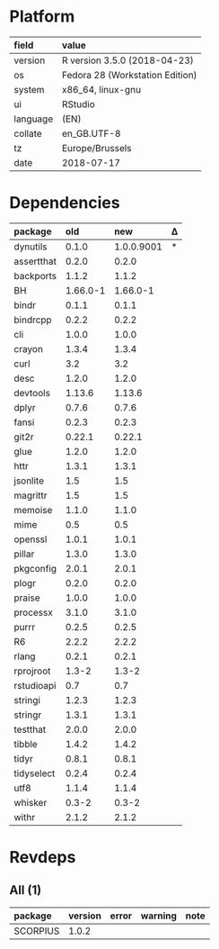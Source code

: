 # Platform

|field    |value                           |
|:--------|:-------------------------------|
|version  |R version 3.5.0 (2018-04-23)    |
|os       |Fedora 28 (Workstation Edition) |
|system   |x86_64, linux-gnu               |
|ui       |RStudio                         |
|language |(EN)                            |
|collate  |en_GB.UTF-8                     |
|tz       |Europe/Brussels                 |
|date     |2018-07-17                      |

# Dependencies

|package    |old      |new        |Δ  |
|:----------|:--------|:----------|:--|
|dynutils   |0.1.0    |1.0.0.9001 |*  |
|assertthat |0.2.0    |0.2.0      |   |
|backports  |1.1.2    |1.1.2      |   |
|BH         |1.66.0-1 |1.66.0-1   |   |
|bindr      |0.1.1    |0.1.1      |   |
|bindrcpp   |0.2.2    |0.2.2      |   |
|cli        |1.0.0    |1.0.0      |   |
|crayon     |1.3.4    |1.3.4      |   |
|curl       |3.2      |3.2        |   |
|desc       |1.2.0    |1.2.0      |   |
|devtools   |1.13.6   |1.13.6     |   |
|dplyr      |0.7.6    |0.7.6      |   |
|fansi      |0.2.3    |0.2.3      |   |
|git2r      |0.22.1   |0.22.1     |   |
|glue       |1.2.0    |1.2.0      |   |
|httr       |1.3.1    |1.3.1      |   |
|jsonlite   |1.5      |1.5        |   |
|magrittr   |1.5      |1.5        |   |
|memoise    |1.1.0    |1.1.0      |   |
|mime       |0.5      |0.5        |   |
|openssl    |1.0.1    |1.0.1      |   |
|pillar     |1.3.0    |1.3.0      |   |
|pkgconfig  |2.0.1    |2.0.1      |   |
|plogr      |0.2.0    |0.2.0      |   |
|praise     |1.0.0    |1.0.0      |   |
|processx   |3.1.0    |3.1.0      |   |
|purrr      |0.2.5    |0.2.5      |   |
|R6         |2.2.2    |2.2.2      |   |
|rlang      |0.2.1    |0.2.1      |   |
|rprojroot  |1.3-2    |1.3-2      |   |
|rstudioapi |0.7      |0.7        |   |
|stringi    |1.2.3    |1.2.3      |   |
|stringr    |1.3.1    |1.3.1      |   |
|testthat   |2.0.0    |2.0.0      |   |
|tibble     |1.4.2    |1.4.2      |   |
|tidyr      |0.8.1    |0.8.1      |   |
|tidyselect |0.2.4    |0.2.4      |   |
|utf8       |1.1.4    |1.1.4      |   |
|whisker    |0.3-2    |0.3-2      |   |
|withr      |2.1.2    |2.1.2      |   |

# Revdeps

## All (1)

|package  |version |error |warning |note |
|:--------|:-------|:-----|:-------|:----|
|SCORPIUS |1.0.2   |      |        |     |


